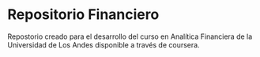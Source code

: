 # Repositorio Financiero

Repostorio creado para el desarrollo del curso en Analítica Financiera de la Universidad de Los Andes disponible a través de coursera.
